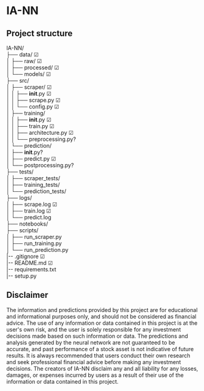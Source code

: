 # IA-NN

## Project structure

IA-NN/  
├── data/ ☑  
│ ├── raw/ ☑  
│ ├── processed/ ☑  
│ └── models/ ☑  
├── src/  
│ ├── scraper/ ☑  
│ │ ├── **init**.py ☑  
│ │ ├── scrape.py ☑  
│ │ └── config.py ☑  
│ ├── training/  
│ │ ├── **init**.py ☑  
│ │ ├── train.py ☑  
│ │ ├── architecture.py ☑  
│ │ └── preprocessing.py?  
│ └── prediction/  
│ ├── **init**.py?  
│ ├── predict.py ☑  
│ └── postprocessing.py?  
├── tests/  
│ ├── scraper_tests/  
│ ├── training_tests/  
│ └── prediction_tests/  
├── logs/  
│ ├── scrape.log ☑  
│ ├── train.log ☑  
│ └── predict.log  
├── notebooks/  
├── scripts/  
│ ├── run_scraper.py  
│ ├── run_training.py  
│ └── run_prediction.py  
|-- .gitignore ☑  
|-- README.md ☑  
|-- requirements.txt  
|-- setup.py  

## Disclaimer

The information and predictions provided by this project are for educational and informational purposes only, and should not be considered as financial advice. The use of any information or data contained in this project is at the user's own risk, and the user is solely responsible for any investment decisions made based on such information or data. The predictions and analysis generated by the neural network are not guaranteed to be accurate, and past performance of a stock asset is not indicative of future results. It is always recommended that users conduct their own research and seek professional financial advice before making any investment decisions. The creators of IA-NN disclaim any and all liability for any losses, damages, or expenses incurred by users as a result of their use of the information or data contained in this project.
